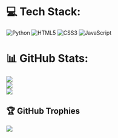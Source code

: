 
# 💻 Tech Stack:
![Python](https://img.shields.io/badge/python-3670A0?style=for-the-badge&logo=python&logoColor=ffdd54) ![HTML5](https://img.shields.io/badge/html5-%23E34F26.svg?style=for-the-badge&logo=html5&logoColor=white) ![CSS3](https://img.shields.io/badge/css3-%231572B6.svg?style=for-the-badge&logo=css3&logoColor=white) ![JavaScript](https://img.shields.io/badge/javascript-%23323330.svg?style=for-the-badge&logo=javascript&logoColor=%23F7DF1E)
# 📊 GitHub Stats:
![](https://github-readme-stats.vercel.app/api?username=Grifstorm&theme=dark&hide_border=true&include_all_commits=true&count_private=false)<br/>
![](https://github-readme-streak-stats.herokuapp.com/?user=Grifstorm&theme=dark&hide_border=true)<br/>
![](https://github-readme-stats.vercel.app/api/top-langs/?username=Grifstorm&theme=dark&hide_border=true&include_all_commits=true&count_private=false&layout=compact)

## 🏆 GitHub Trophies
![](https://github-profile-trophy.vercel.app/?username=Grifstorm&theme=radical&no-frame=true&no-bg=false&margin-w=4)

<!-- Proudly created with GPRM ( https://gprm.itsvg.in ) -->

